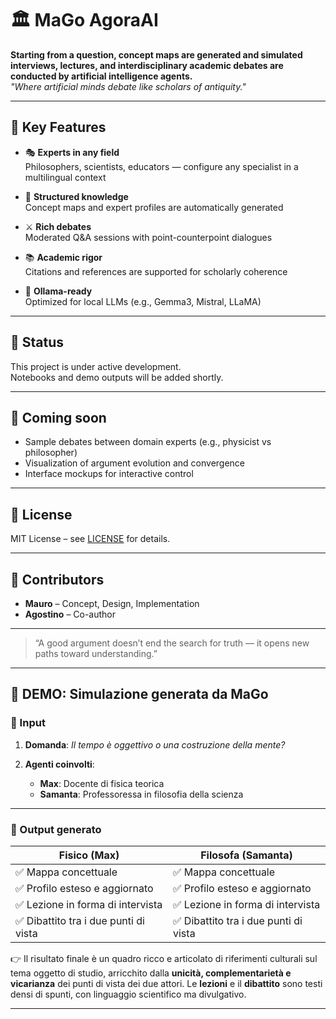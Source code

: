 # 🏛️ MaGo AgoraAI

**Starting from a question, concept maps are generated and simulated interviews, lectures, and interdisciplinary academic debates are conducted by artificial intelligence agents.**  
*"Where artificial minds debate like scholars of antiquity."*

---

## 🌟 Key Features

- 🎭 **Experts in any field**  
  Philosophers, scientists, educators — configure any specialist in a multilingual context

- 🧠 **Structured knowledge**  
  Concept maps and expert profiles are automatically generated

- ⚔️ **Rich debates**  
  Moderated Q&A sessions with point-counterpoint dialogues

- 📚 **Academic rigor**  
  Citations and references are supported for scholarly coherence

- 🔧 **Ollama-ready**  
  Optimized for local LLMs (e.g., Gemma3, Mistral, LLaMA)

---

## 🚧 Status

This project is under active development.  
Notebooks and demo outputs will be added shortly.

---

## 🧪 Coming soon

- Sample debates between domain experts (e.g., physicist vs philosopher)
- Visualization of argument evolution and convergence
- Interface mockups for interactive control

---

## 📄 License

MIT License – see [LICENSE](LICENSE) for details.

---

## 🤝 Contributors

- **Mauro** – Concept, Design, Implementation  
- **Agostino** – Co-author 

---

> “A good argument doesn’t end the search for truth — it opens new paths toward understanding.”

---

## 🧪 DEMO: Simulazione generata da MaGo

### 🎯 Input

1. **Domanda**: _Il tempo è oggettivo o una costruzione della mente?_

2. **Agenti coinvolti**:
   - **Max**: Docente di fisica teorica
   - **Samanta**: Professoressa in filosofia della scienza

---

### 🧠 Output generato

| Fisico (Max) | Filosofa (Samanta) |
|--------------|--------------------|
| ✅ Mappa concettuale | ✅ Mappa concettuale |
| ✅ Profilo esteso e aggiornato | ✅ Profilo esteso e aggiornato |
| ✅ Lezione in forma di intervista | ✅ Lezione in forma di intervista |
| ✅ Dibattito tra i due punti di vista | ✅ Dibattito tra i due punti di vista |

👉 Il risultato finale è un quadro ricco e articolato di riferimenti culturali sul tema oggetto di studio, arricchito dalla **unicità, complementarietà e vicarianza** dei punti di vista dei due attori. Le **lezioni** e il **dibattito** sono testi densi di spunti, con linguaggio scientifico ma divulgativo.

---

 
